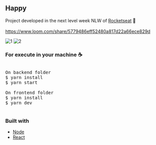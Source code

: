 ## Happy
Project developed in the next level week NLW of <a href="https://rocketseat.com.br/" >Rocketseat</a> 🚀 <br /><br />
https://www.loom.com/share/5779486eff52480a817d22a66ece829d

![1](https://user-images.githubusercontent.com/28275815/108929141-409e1680-7622-11eb-9002-41b36f23d8a6.jpeg)
![2](https://user-images.githubusercontent.com/28275815/108929146-43007080-7622-11eb-9df7-07a76b53dc21.jpeg)

### For execute in your machine ☕

<pre>

On backend folder
$ yarn install
$ yarn start

On frontend folder
$ yarn install
$ yarn dev

</pre>

### Built with
<ul>
  <li><a href="https://nodejs.org/en/">Node</a></li>
  <li><a href="https://reactjs.org/">React</a></li>
<ul>

